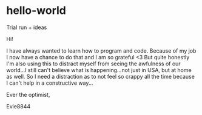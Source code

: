# hello-world
Trial run + ideas

Hi!

I have always wanted to learn how to program and code. Because of my job I now have a chance  to do that and I am so grateful <3 
But quite honestly I'm also using this to distract myself from seeing the awfulness of our world...I still can't believe what is happening...not just in USA, but at home as well. So I need a distraction as to not feel so crappy all the time because I can't help in a constructive way...

Ever the optimist,

Evie8844
